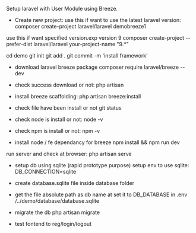 Setup laravel with User Module using Breeze.

- Create new project:
use this if want to use the latest laravel version:
composer create-project laravel/laravel demobreeze1


use this if want specified version.exp version 9
composer create-project --prefer-dist laravel/laravel your-project-name "9.*"




cd demo
git init
git add .
git commit -m 'install framework'


- download laravel breeze package
composer require laravel/breeze --dev

- check success download or not:
php artisan

- install breeze scaffolding:
php artisan breeze:install

- check file have been install or not
git status

- check node is install or not:
node -v

- check npm is install or not:
npm -v


- install node / fe dependancy for breeze
npm install && npm run dev

run server and check at browser:
php artisan serve


- setup db using sqlite (rapid prototype purpose)
setup env to use sqlite:
DB_CONNECTION=sqlite 
- create database.sqlite file inside database folder
- get the file absolute path as db name at set it to DB_DATABASE in .env
/../demo/database/database.sqlite
- migrate the db
php artisan migrate

- test fontend to reg/login/logout